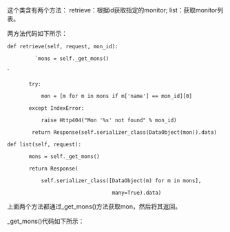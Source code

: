 这个类含有两个方法： retrieve：根据id获取指定的monitor;  list：获取monitor列表。

两方法代码如下所示：

`def retrieve(self, request, mon_id):`

             `mons = self._get_mons()`

`        try:`

`            mon = [m for m in mons if m['name'] == mon_id][0]`

`        except IndexError:`

`            raise Http404("Mon '%s' not found" % mon_id)`

`        return Response(self.serializer_class(DataObject(mon)).data)`



`def list(self, request):`

`        mons = self._get_mons()`

`        return Response(`

`            self.serializer_class([DataObject(m) for m in mons],`

`                                  many=True).data)`

上面两个方法都通过\_get\_mons\(\)方法获取mon，然后将其返回。

\_get\_mons\(\)代码如下所示：

